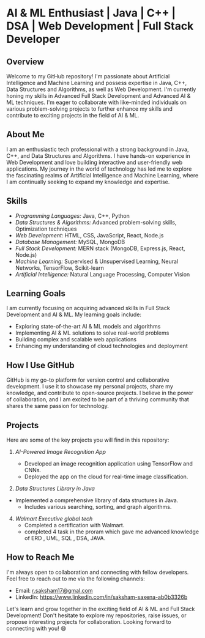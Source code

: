 # AI & ML Enthusiast | Java | C++ | DSA | Web Development | Full Stack Developer

## Overview

Welcome to my GitHub repository! I'm passionate about Artificial Intelligence and Machine Learning and possess expertise in Java, C++, Data Structures and Algorithms, as well as Web Development. I'm currently honing my skills in Advanced Full Stack Development and Advanced AI & ML techniques. I'm eager to collaborate with like-minded individuals on various problem-solving projects to further enhance my skills and contribute to exciting projects in the field of AI & ML.

## About Me

I am an enthusiastic tech professional with a strong background in Java, C++, and Data Structures and Algorithms. I have hands-on experience in Web Development and love building interactive and user-friendly web applications. My journey in the world of technology has led me to explore the fascinating realms of Artificial Intelligence and Machine Learning, where I am continually seeking to expand my knowledge and expertise.

## Skills

- *Programming Languages:* Java, C++, Python
- *Data Structures & Algorithms:* Advanced problem-solving skills, Optimization techniques
- *Web Development:* HTML, CSS, JavaScript, React, Node.js
- *Database Management:* MySQL, MongoDB
- *Full Stack Development:* MERN stack (MongoDB, Express.js, React, Node.js)
- *Machine Learning:* Supervised & Unsupervised Learning, Neural Networks, TensorFlow, Scikit-learn
- *Artificial Intelligence:* Natural Language Processing, Computer Vision

## Learning Goals

I am currently focusing on acquiring advanced skills in Full Stack Development and AI & ML. My learning goals include:

- Exploring state-of-the-art AI & ML models and algorithms
- Implementing AI & ML solutions to solve real-world problems
- Building complex and scalable web applications
- Enhancing my understanding of cloud technologies and deployment

## How I Use GitHub

GitHub is my go-to platform for version control and collaborative development. I use it to showcase my personal projects, share my knowledge, and contribute to open-source projects. I believe in the power of collaboration, and I am excited to be part of a thriving community that shares the same passion for technology.

## Projects

Here are some of the key projects you will find in this repository:

1. *AI-Powered Image Recognition App*
   - Developed an image recognition application using TensorFlow and CNNs.
   - Deployed the app on the cloud for real-time image classification.

2. *Data Structures Library in Java*
 - Implemented a comprehensive library of data structures in Java.
   - Includes various searching, sorting, and graph algorithms.

 4. *Walmart Executive global tech*
    - Completed a certification with Walmart.
    - completed 4 task in the proram which gave me advanced knowledge of ERD , UML, SQL , DSA, JAVA.
            

## How to Reach Me

I'm always open to collaboration and connecting with fellow developers. Feel free to reach out to me via the following channels:

- Email: r.saksham17@gmal.com
- LinkedIn: https://www.linkedin.com/in/saksham-saxena-ab0b3326b

Let's learn and grow together in the exciting field of AI & ML and Full Stack Development! Don't hesitate to explore my repositories, raise issues, or propose interesting projects for collaboration. Looking forward to connecting with you! 😄
